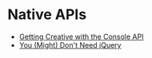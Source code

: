 # Native APIs

* [Getting Creative with the Console API](https://areknawo.com/getting-creative-with-the-console-api/)
* [You (Might) Don't Need jQuery](https://github.com/nefe/You-Dont-Need-jQuery)
